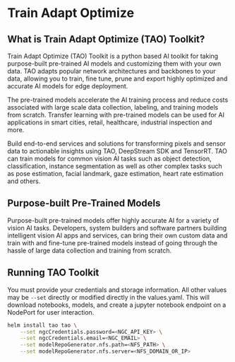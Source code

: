# Train Adapt Optimize
## What is Train Adapt Optimize (TAO) Toolkit?
Train Adapt Optimize (TAO) Toolkit is a python based AI toolkit for taking purpose-built pre-trained AI models and customizing them with your own data. TAO adapts popular network architectures and backbones to your data, allowing you to train, fine tune, prune and export highly optimized and accurate AI models for edge deployment.

The pre-trained models accelerate the AI training process and reduce costs associated with large scale data collection, labeling, and training models from scratch. Transfer learning with pre-trained models can be used for AI applications in smart cities, retail, healthcare, industrial inspection and more.

Build end-to-end services and solutions for transforming pixels and sensor data to actionable insights using TAO, DeepStream SDK and TensorRT. TAO can train models for common vision AI tasks such as object detection, classification, instance segmentation as well as other complex tasks such as pose estimation, facial landmark, gaze estimation, heart rate estimation and others.

## Purpose-built Pre-Trained Models
Purpose-built pre-trained models offer highly accurate AI for a variety of vision AI tasks. Developers, system builders and software partners building intelligent vision AI apps and services, can bring their own custom data and train with and fine-tune pre-trained models instead of going through the hassle of large data collection and training from scratch.

## Running TAO Toolkit
You must provide your credentials and storage information. All other values may be `--set` directly or modified directly in the values.yaml. This will download notebooks, models, and create a jupyter notebook endpoint on a NodePort for user interaction.

```bash 
helm install tao tao \
    --set ngcCredentials.password=<NGC_API_KEY> \
    --set ngcCredentials.email=<NGC_EMAIL> \
    --set modelRepoGenerator.nfs.path=<NFS_PATH> \
    --set modelRepoGenerator.nfs.server=<NFS_DOMAIN_OR_IP>
```